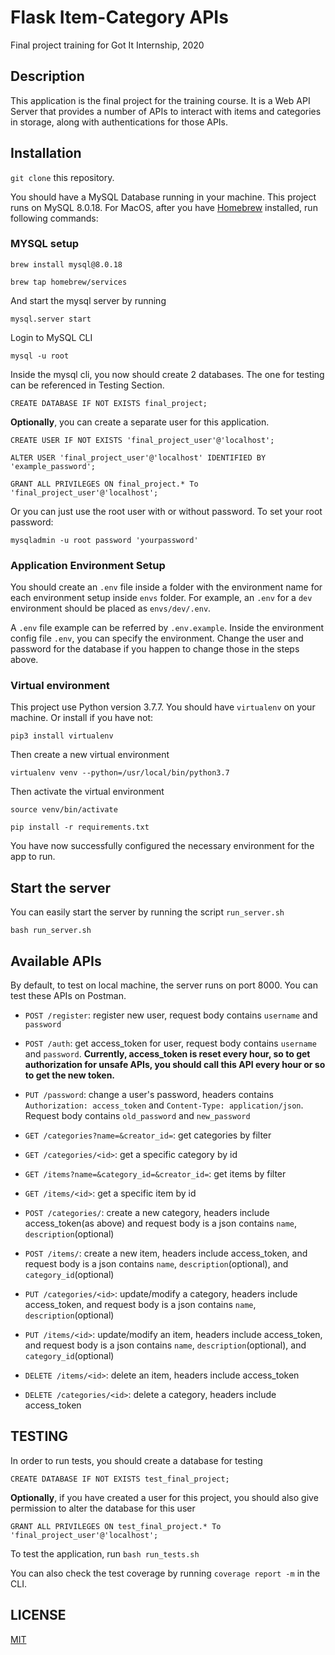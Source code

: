 # Flask Item-Category APIs
Final project training for Got It Internship, 2020

## Description

This application is the final project for the training course. It is a 
Web API Server that provides a number of APIs to interact with items 
and categories in storage, along with authentications for those APIs.

## Installation 
`git clone` this repository.

You should have a MySQL Database running in your machine. This project runs on MySQL 8.0.18.
For MacOS, after you have [Homebrew](https://brew.sh/) installed, run following commands: 

### MYSQL setup
`brew install mysql@8.0.18`

`brew tap homebrew/services `

And start the mysql server by running 

`mysql.server start`

Login to MySQL CLI

`mysql -u root`

Inside the mysql cli, you now should create 2 databases. The one for testing can be referenced in Testing Section.


`CREATE DATABASE IF NOT EXISTS final_project;`

**Optionally**, you can create a separate user for this application. 

`CREATE USER IF NOT EXISTS 'final_project_user'@'localhost';`

`ALTER USER 'final_project_user'@'localhost' IDENTIFIED BY 'example_password';`

`GRANT ALL PRIVILEGES ON final_project.* To 'final_project_user'@'localhost';`

Or you can just use the root user with or without password.
To set your root password:

`mysqladmin -u root password 'yourpassword'`

### Application Environment Setup

You should create an `.env` file inside a folder with the environment name for each environment setup inside `envs` folder.
For example, an `.env` for a `dev` environment should be placed as `envs/dev/.env`.

 A `.env` file example can be referred by `.env.example`. Inside the environment config file `.env`,
you can specify the environment. Change the user and password for the 
database if you happen to change those in the steps above.

### Virtual environment

This project use Python version 3.7.7. You should have `virtualenv` on your machine.
Or install if you have not:

`pip3 install virtualenv`

Then create a new virtual environment

`virtualenv venv --python=/usr/local/bin/python3.7`

Then activate the virtual environment

`source venv/bin/activate`

`pip install -r requirements.txt`

You have now successfully configured the necessary environment for 
the app to run.

## Start the server

You can easily start the server by running the script `run_server.sh`

`bash run_server.sh`

## Available APIs
By default, to test on local machine, the server runs on port 8000. You can 
test these APIs on Postman.

- `POST /register`: register new user, request body contains `username` and `password`
- `POST /auth`: get access_token for user, request body contains `username` and `password`. 
**Currently, access_token is reset every hour, so to get authorization for 
unsafe APIs, you should call this API every hour or so to get the new token.**
- `PUT /password`: change a user's password, headers contains `Authorization: access_token` and `Content-Type: application/json`.
Request body contains `old_password` and `new_password`

- `GET /categories?name=&creator_id=`: get categories by filter
- `GET /categories/<id>`: get a specific category by id
- `GET /items?name=&category_id=&creator_id=`: get items by filter
- `GET /items/<id>`: get a specific item by id
- `POST /categories/`: create a new category, headers include access_token(as above)
and request body is a json contains `name`, `description`(optional)
- `POST /items/`: create a new item, headers include access_token, 
and request body is a json contains `name`, `description`(optional), and 
`category_id`(optional)
- `PUT /categories/<id>`: update/modify a category, headers include access_token,
and request body is a json contains `name`, `description`(optional)
- `PUT /items/<id>`: update/modify an item, headers include access_token,
and request body is a json contains `name`, `description`(optional), 
and `category_id`(optional)
- `DELETE /items/<id>`: delete an item, headers include access_token
- `DELETE /categories/<id>`: delete a category, headers include access_token

## TESTING

In order to run tests, you should create a database for testing

`CREATE DATABASE IF NOT EXISTS test_final_project;`

**Optionally**, if you have created a user for this project, you should also give permission to alter
the database for this user

`GRANT ALL PRIVILEGES ON test_final_project.* To 'final_project_user'@'localhost';`

To test the application, run `bash run_tests.sh`

You can also check the test coverage by running `coverage report -m` in the CLI.


## LICENSE

[MIT](https://github.com/xoxwaw/gotit.finalproject/blob/master/LICENSE)












